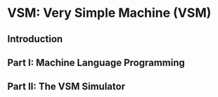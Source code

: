 # VSM: Very Simple Machine (VSM) #
## Introduction ##
## Part I: Machine Language Programming ##
## Part II: The VSM Simulator ##
